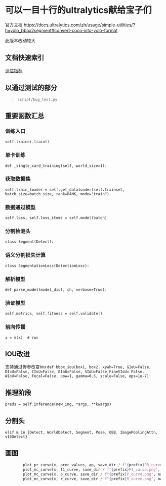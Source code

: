 # 可以一目十行的ultralytics献给宝子们

官方文档 https://docs.ultralytics.com/zh/usage/simple-utilities/?h=yolo_bbox2segment#convert-coco-into-yolo-format

此版本改动较大


## 文档快速索引
[评估指标](docs/Metrics.md)




## 以通过测试的部分
> `script/bug_test.py`



## 重要函数汇总


### 训练入口
`self.trainer.train()`


### 单卡训练

`def _single_card_training(self, world_size=1):`


### 获取数据集
`self.train_loader = self.get_dataloader(self.trainset, batch_size=batch_size, rank=RANK, mode="train")`


### 数据通过模型
`self.loss, self.loss_items = self.model(batch)`


### 分割检测头
`class Segment(Detect):`


### 语义分割损失计算
`class SegmentationLoss(DetectionLoss):`

### 解析模型
`def parse_model(model_dict, ch, verbose=True):`


### 验证模型
`self.metrics, self.fitness = self.validate()`


### 前向传播
`x = m(x)  # run`

## IOU改进
支持通过传参改变iou
`def bbox_iou(box1, box2, xywh=True, GIoU=False, DIoU=False, CIoU=False, EIoU=False, SIoU=False,FineSIoU= False, WIoU=False, Focal=False, pow=1, gamma=0.5, scale=False, eps=1e-7):`


## 推理阶段
`preds = self.inference(new_img, *args, **kwargs)`



## 分割头
`elif m in {Detect, WorldDetect, Segment, Pose, OBB, ImagePoolingAttn, v10Detect}`

## 画图
```python
        plot_pr_curve(x, prec_values, ap, save_dir / f"{prefix}PR_curve.png", names, on_plot=on_plot)
        plot_mc_curve(x, f1_curve, save_dir / f"{prefix}F1_curve.png", names, ylabel="F1", on_plot=on_plot)
        plot_mc_curve(x, p_curve, save_dir / f"{prefix}P_curve.png", names, ylabel="Precision", on_plot=on_plot)
        plot_mc_curve(x, r_curve, save_dir / f"{prefix}R_curve.png", names, ylabel="Recall", on_plot=on_plot)
```